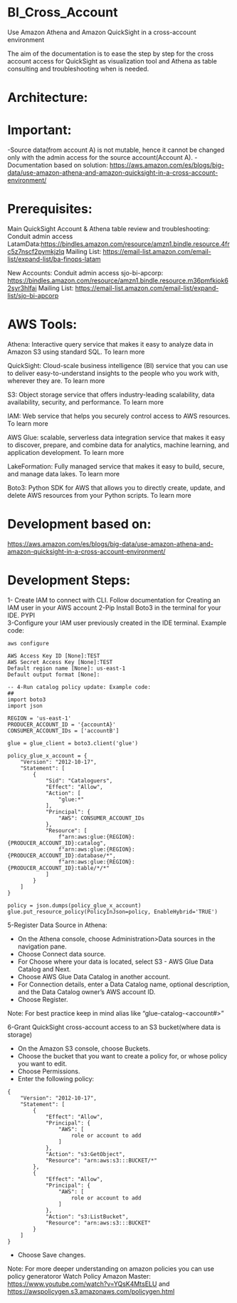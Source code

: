 # BI_Cross_Account

Use Amazon Athena and Amazon QuickSight in a cross-account environment

The aim of the documentation is to ease the step by step for the cross account access for QuickSight as visualization tool and Athena as table consulting and troubleshooting when is needed. 


# Architecture:



# Important:

-Source data(from account A) is not mutable, hence it cannot be changed only with the admin access for the source account(Account A).
-Documentation based on solution: https://aws.amazon.com/es/blogs/big-data/use-amazon-athena-and-amazon-quicksight-in-a-cross-account-environment/


# Prerequisites:

Main QuickSight Account & Athena table review and troubleshooting:
Conduit admin access LatamData:https://bindles.amazon.com/resource/amzn1.bindle.resource.4frc5z7nscf2pymkjzlq
Mailing List: https://email-list.amazon.com/email-list/expand-list/ba-finops-latam

New Accounts:
Conduit admin access sjo-bi-apcorp: https://bindles.amazon.com/resource/amzn1.bindle.resource.m36pmfkiok62syr3hlfai
Mailing List: https://email-list.amazon.com/email-list/expand-list/sjo-bi-apcorp


# AWS Tools:


Athena: Interactive query service that makes it easy to analyze data in Amazon S3 using standard SQL. To learn more 

QuickSight: Cloud-scale business intelligence (BI) service that you can use to deliver easy-to-understand insights to the people who you work with, wherever they are. To learn more

S3: Object storage service that offers industry-leading scalability, data availability, security, and performance. To learn more

IAM: Web service that helps you securely control access to AWS resources. To learn more

AWS Glue:  scalable, serverless data integration service that makes it easy to discover, prepare, and combine data for analytics, machine learning, and application development. To learn more

LakeFormation: Fully managed service that makes it easy to build, secure, and manage data lakes. To learn more

Boto3: Python SDK for AWS that allows you to directly create, update, and delete AWS resources from your Python scripts. To learn more


# Development based on:

 https://aws.amazon.com/es/blogs/big-data/use-amazon-athena-and-amazon-quicksight-in-a-cross-account-environment/


# Development Steps: 


1- Create IAM to connect with CLI. Follow documentation for Creating an IAM user in your AWS account
2-Pip Install Boto3 in the terminal for your IDE. PYPI   
3-Configure your IAM user previously created in the IDE terminal. Example code:

```
aws configure 

AWS Access Key ID [None]:TEST
AWS Secret Access Key [None]:TEST
Default region name [None]: us-east-1 
Default output format [None]: 

-- 4-Run catalog policy update: Example code:
##
import boto3
import json

REGION = 'us-east-1'
PRODUCER_ACCOUNT_ID = '{accountA}'
CONSUMER_ACCOUNT_IDs = ['accountB']

glue = glue_client = boto3.client('glue')

policy_glue_x_account = {
    "Version": "2012-10-17",
    "Statement": [
        {
            "Sid": "Cataloguers",
            "Effect": "Allow",
            "Action": [
                "glue:*"
            ],
            "Principal": {
                "AWS": CONSUMER_ACCOUNT_IDs
            },
            "Resource": [
                f"arn:aws:glue:{REGION}:{PRODUCER_ACCOUNT_ID}:catalog",
                f"arn:aws:glue:{REGION}:{PRODUCER_ACCOUNT_ID}:database/*",
                f"arn:aws:glue:{REGION}:{PRODUCER_ACCOUNT_ID}:table/*/*"
            ]
        }
    ]
}

policy = json.dumps(policy_glue_x_account)
glue.put_resource_policy(PolicyInJson=policy, EnableHybrid='TRUE')
```

5-Register Data Source in Athena:

* On the Athena console, choose Administration>Data sources in the navigation pane.
* Choose Connect data source.
* For Choose where your data is located, select S3 - AWS Glue Data Catalog and Next.
* Choose AWS Glue Data Catalog in another account.
* For Connection details, enter a Data Catalog name, optional description, and the Data Catalog owner’s AWS account ID.
* Choose Register.

Note: For best practice keep in mind alias like “glue-catalog-<account#>”

6-Grant QuickSight cross-account access to an S3 bucket(where data is storage)

* On the Amazon S3 console, choose Buckets.
* Choose the bucket that you want to create a policy for, or whose policy you want to edit.
* Choose Permissions.
* Enter the following policy:

```
{
    "Version": "2012-10-17",
    "Statement": [
        {
            "Effect": "Allow",
            "Principal": {
                "AWS": [
                    role or account to add
                ]
            },
            "Action": "s3:GetObject",
            "Resource": "arn:aws:s3:::BUCKET/*"
        },
        {
            "Effect": "Allow",
            "Principal": {
                "AWS": [
                    role or account to add
                ]
            },
            "Action": "s3:ListBucket",
            "Resource": "arn:aws:s3:::BUCKET"
        }
    ]
}
```
* Choose Save changes.

Note: For more deeper understanding on amazon policies you can use policy generatoror Watch Policy Amazon Master: https://www.youtube.com/watch?v=YQsK4MtsELU and https://awspolicygen.s3.amazonaws.com/policygen.html
